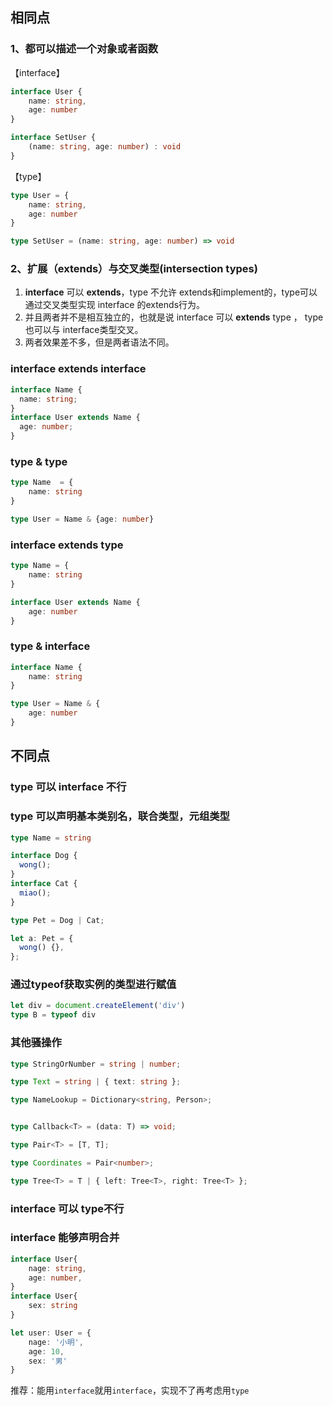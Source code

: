 ## 相同点

### 1、都可以描述一个对象或者函数

【interface】

```typescript
interface User {
    name: string,
    age: number
}

interface SetUser {
    (name: string, age: number) : void
}
```

【type】

```typescript
type User = {
    name: string,
    age: number
}

type SetUser = (name: string, age: number) => void
```



### 2、扩展（extends）与交叉类型(intersection types) 

1. **interface** 可以 **extends**，type 不允许 extends和implement的，type可以通过交叉类型实现 interface 的extends行为。
2. 并且两者并不是相互独立的，也就是说 interface 可以 **extends** type ， type也可以与 interface类型交叉。
3. 两者效果差不多，但是两者语法不同。

### interface extends interface 

```typescript
interface Name {
  name: string;
}
interface User extends Name {
  age: number;
}
```

### type & type

```typescript
type Name  = {
    name: string
}

type User = Name & {age: number}
```

### interface extends type

```typescript
type Name = {
    name: string
}

interface User extends Name {
    age: number
}
```

### type & interface

```typescript
interface Name {
    name: string
}

type User = Name & {
    age: number
}
```



## 不同点



### type 可以 interface 不行

### type 可以声明基本类别名，联合类型，元组类型

```typescript
type Name = string
```

```typescript
interface Dog {
  wong();
}
interface Cat {
  miao();
}

type Pet = Dog | Cat;

let a: Pet = {
  wong() {},
};
```

### 通过typeof获取实例的类型进行赋值

```typescript
let div = document.createElement('div')
type B = typeof div
```

### 其他骚操作

```typescript
type StringOrNumber = string | number;  

type Text = string | { text: string };  

type NameLookup = Dictionary<string, Person>; 


type Callback<T> = (data: T) => void;  

type Pair<T> = [T, T];  

type Coordinates = Pair<number>;  

type Tree<T> = T | { left: Tree<T>, right: Tree<T> };
```



### interface 可以 type不行

### interface 能够声明合并

```typescript
interface User{
    nage: string,
    age: number,
}
interface User{
    sex: string
}

let user: User = {
    nage: '小明',
    age: 10,
    sex: '男'
}
```

推荐：能用`interface`就用`interface`，实现不了再考虑用`type`